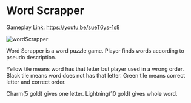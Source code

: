 # Word Scrapper



  Gameplay Link: https://youtu.be/sueT6ys-1s8
  
  ![wordScrapper](https://user-images.githubusercontent.com/76924597/210425581-402d0f97-5f2a-45b2-98c6-cf03f5505e73.jpg)

  
  Word Scrapper is a word puzzle game. Player finds words according to pseudo description.
  
  Yellow tile means word has that letter but player used in a wrong order.
  Black tile means word does not has that letter.
  Green tile means correct letter and correct order.
  
  Charm(5 gold) gives one letter.
  Lightning(10 gold) gives whole word.
